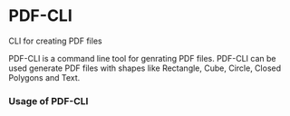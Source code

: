 # PDF-CLI
CLI for creating PDF files

PDF-CLI is a command line tool for genrating PDF files. PDF-CLI can be used generate PDF files with shapes like Rectangle, Cube, Circle, Closed Polygons and Text.


### Usage of PDF-CLI
